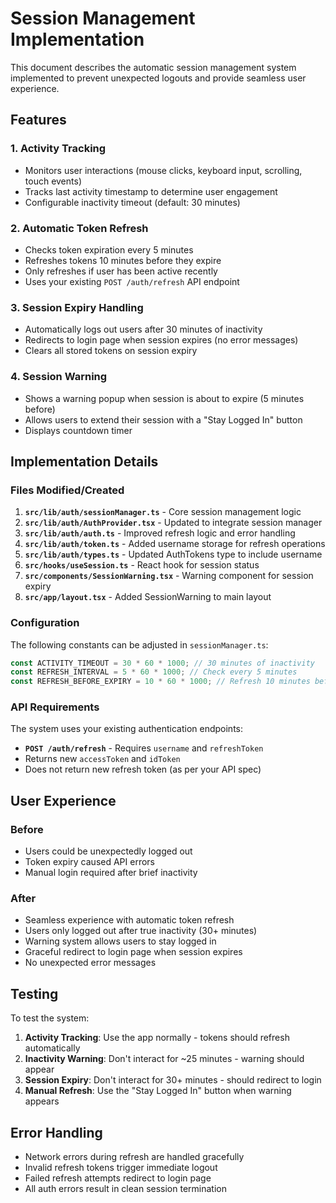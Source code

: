 # Session Management Implementation

This document describes the automatic session management system implemented to prevent unexpected logouts and provide seamless user experience.

## Features

### 1. Activity Tracking
- Monitors user interactions (mouse clicks, keyboard input, scrolling, touch events)
- Tracks last activity timestamp to determine user engagement
- Configurable inactivity timeout (default: 30 minutes)

### 2. Automatic Token Refresh
- Checks token expiration every 5 minutes
- Refreshes tokens 10 minutes before they expire
- Only refreshes if user has been active recently
- Uses your existing `POST /auth/refresh` API endpoint

### 3. Session Expiry Handling
- Automatically logs out users after 30 minutes of inactivity
- Redirects to login page when session expires (no error messages)
- Clears all stored tokens on session expiry

### 4. Session Warning
- Shows a warning popup when session is about to expire (5 minutes before)
- Allows users to extend their session with a "Stay Logged In" button
- Displays countdown timer

## Implementation Details

### Files Modified/Created

1. **`src/lib/auth/sessionManager.ts`** - Core session management logic
2. **`src/lib/auth/AuthProvider.tsx`** - Updated to integrate session manager
3. **`src/lib/auth/auth.ts`** - Improved refresh logic and error handling
4. **`src/lib/auth/token.ts`** - Added username storage for refresh operations
5. **`src/lib/auth/types.ts`** - Updated AuthTokens type to include username
6. **`src/hooks/useSession.ts`** - React hook for session status
7. **`src/components/SessionWarning.tsx`** - Warning component for session expiry
8. **`src/app/layout.tsx`** - Added SessionWarning to main layout

### Configuration

The following constants can be adjusted in `sessionManager.ts`:

```typescript
const ACTIVITY_TIMEOUT = 30 * 60 * 1000; // 30 minutes of inactivity
const REFRESH_INTERVAL = 5 * 60 * 1000; // Check every 5 minutes
const REFRESH_BEFORE_EXPIRY = 10 * 60 * 1000; // Refresh 10 minutes before expiry
```

### API Requirements

The system uses your existing authentication endpoints:

- **`POST /auth/refresh`** - Requires `username` and `refreshToken`
- Returns new `accessToken` and `idToken`
- Does not return new refresh token (as per your API spec)

## User Experience

### Before
- Users could be unexpectedly logged out
- Token expiry caused API errors
- Manual login required after brief inactivity

### After
- Seamless experience with automatic token refresh
- Users only logged out after true inactivity (30+ minutes)
- Warning system allows users to stay logged in
- Graceful redirect to login page when session expires
- No unexpected error messages

## Testing

To test the system:

1. **Activity Tracking**: Use the app normally - tokens should refresh automatically
2. **Inactivity Warning**: Don't interact for ~25 minutes - warning should appear
3. **Session Expiry**: Don't interact for 30+ minutes - should redirect to login
4. **Manual Refresh**: Use the "Stay Logged In" button when warning appears

## Error Handling

- Network errors during refresh are handled gracefully
- Invalid refresh tokens trigger immediate logout
- Failed refresh attempts redirect to login page
- All auth errors result in clean session termination